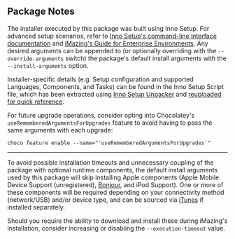 ## Package Notes

The installer executed by this package was built using Inno Setup. For advanced setup scenarios, refer to [Inno Setup's command-line interface documentation](https://jrsoftware.org/ishelp/index.php?topic=setupcmdline) and [iMazing's Guide for Enterprise Environments](https://imazing.com/documentation/Install-Uninstall-iMazing-in-Enterprise-Environments.pdf). Any desired arguments can be appended to (or optionally overriding with the `--override-arguments` switch) the package's default install arguments with the `--install-arguments` option.

Installer-specific details (e.g. Setup configuration and supported Languages, Components, and Tasks) can be found in the Inno Setup Script file, which has been extracted using [Inno Setup Unpacker](https://community.chocolatey.org/packages/innounp) and [reuploaded for quick reference](https://github.com/brogers5/chocolatey-package-imazing/tree/v3.1.3/install_script.iss).

For future upgrade operations, consider opting into Chocolatey's `useRememberedArgumentsForUpgrades` feature to avoid having to pass the same arguments with each upgrade:

```shell
choco feature enable --name="'useRememberedArgumentsForUpgrades'"
```

---

To avoid possible installation timeouts and unnecessary coupling of the package with optional runtime components, the default install arguments used by this package will skip installing Apple components (Apple Mobile Device Support (unregistered), [Bonjour](https://community.chocolatey.org/packages/bonjour), and iPod Support). One or more of these components will be required depending on your connectivity method (network/USB) and/or device type, and can be sourced via [iTunes](https://community.chocolatey.org/packages/itunes) if installed separately.

Should you require the ability to download and install these during iMazing's installation, consider increasing or disabling the `--execution-timeout` value.
